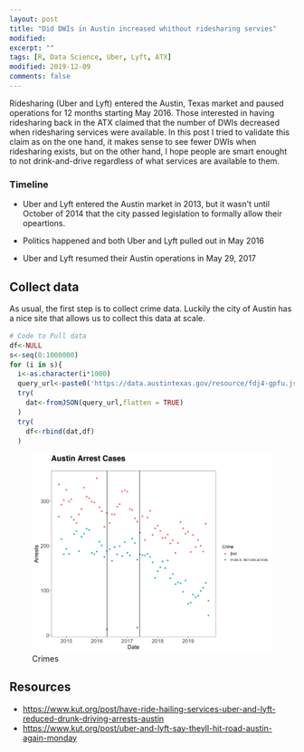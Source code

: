 ```yaml
---
layout: post
title: "Did DWIs in Austin increased whithout ridesharing servies"
modified:
excerpt: ""
tags: [R, Data Science, Uber, Lyft, ATX]
modified: 2019-12-09
comments: false
---
```


Ridesharing (Uber and Lyft) entered the Austin, Texas market and paused operations for 12 months starting May 2016. Those interested in having ridesharing back in the ATX claimed that the number of DWIs decreased when ridesharing services were available. In this post I tried to validate this claim as on the one hand, it makes sense to see fewer DWIs when ridesharing exists, but on the other hand, I hope people are smart enought to not drink-and-drive regardless of what services are available to them.


### Timeline

* Uber and Lyft entered the Austin market in 2013, but it wasn't until October of 2014 that the city passed legislation to formally allow their opeartions.

* Politics happened and both Uber and Lyft pulled out in May 2016

* Uber and Lyft resumed their Austin operations in May 29, 2017



## Collect data
As usual, the first step is to collect crime data. Luckily the city of Austin has a nice site that allows us to collect this data at scale.

```R
# Code to Pull data
df<-NULL
s<-seq(0:1000000)
for (i in s){
  i<-as.character(i*1000)
  query_url<-paste0('https://data.austintexas.gov/resource/fdj4-gpfu.json?$limit=1000&$offset=',i)
  try(
    dat<-fromJSON(query_url,flatten = TRUE)
  )
  try(
    df<-rbind(dat,df)
  )
```

<figure>
	<a href="/images/ridesharing_post/crimes_plot.png"><img src="/images/ridesharing_post/crimes_plot.png"></a>
	<figcaption> Crimes </figcaption>
</figure>



## Resources
* https://www.kut.org/post/have-ride-hailing-services-uber-and-lyft-reduced-drunk-driving-arrests-austin
* https://www.kut.org/post/uber-and-lyft-say-theyll-hit-road-austin-again-monday
